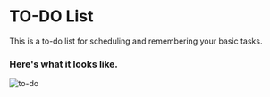 # TO-DO List
This is a to-do list for scheduling and remembering your basic tasks.
### Here's what it looks like. 
![to-do](https://user-images.githubusercontent.com/71184833/122676247-e6d9e180-d1fa-11eb-8d4a-64de9c41bdd9.png)
